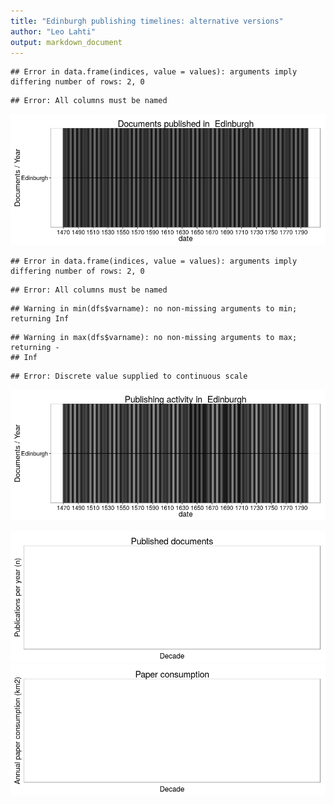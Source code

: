 ```yaml
---
title: "Edinburgh publishing timelines: alternative versions"
author: "Leo Lahti"
output: markdown_document
---
```








```
## Error in data.frame(indices, value = values): arguments imply differing number of rows: 2, 0
```

```
## Error: All columns must be named
```

![plot of chunk EdinburghPubs](figure/EdinburghPubs-1.png) 

```
## Error in data.frame(indices, value = values): arguments imply differing number of rows: 2, 0
```

```
## Error: All columns must be named
```

```
## Warning in min(dfs$varname): no non-missing arguments to min; returning Inf
```

```
## Warning in max(dfs$varname): no non-missing arguments to max; returning -
## Inf
```

```
## Error: Discrete value supplied to continuous scale
```

![plot of chunk EdinburghPubs](figure/EdinburghPubs-2.png) 



![plot of chunk Edinburgh2](figure/Edinburgh2-1.png) ![plot of chunk Edinburgh2](figure/Edinburgh2-2.png) 
